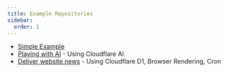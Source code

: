 ```yaml
---
title: Example Repositories
sidebar:
  order: 1
---
```


- [Simple Example](https://github.com/luisfun/discord-hono-example)
- [Playing with AI](https://github.com/luisfun/discord-bot-cloudflare-ai) - Using Cloudflare AI
- [Deliver website news](https://github.com/luisfun/discord-bot-hoyo-news) - Using Cloudflare D1, Browser Rendering, Cron
